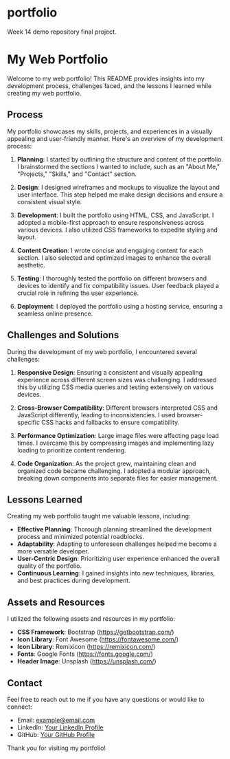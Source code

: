 # portfolio
Week 14 demo repository final project. 

# My Web Portfolio

Welcome to my web portfolio! This README provides insights into my development process, challenges faced, and the lessons I learned while creating my web portfolio.

## Process

My portfolio showcases my skills, projects, and experiences in a visually appealing and user-friendly manner. Here's an overview of my development process:

1. **Planning**: I started by outlining the structure and content of the portfolio. I brainstormed the sections I wanted to include, such as an "About Me," "Projects," "Skills," and "Contact" section.

2. **Design**: I designed wireframes and mockups to visualize the layout and user interface. This step helped me make design decisions and ensure a consistent visual style.

3. **Development**: I built the portfolio using HTML, CSS, and JavaScript. I adopted a mobile-first approach to ensure responsiveness across various devices. I also utilized CSS frameworks to expedite styling and layout.

4. **Content Creation**: I wrote concise and engaging content for each section. I also selected and optimized images to enhance the overall aesthetic.

5. **Testing**: I thoroughly tested the portfolio on different browsers and devices to identify and fix compatibility issues. User feedback played a crucial role in refining the user experience.

6. **Deployment**: I deployed the portfolio using a hosting service, ensuring a seamless online presence.

## Challenges and Solutions

During the development of my web portfolio, I encountered several challenges:

1. **Responsive Design**: Ensuring a consistent and visually appealing experience across different screen sizes was challenging. I addressed this by utilizing CSS media queries and testing extensively on various devices.

2. **Cross-Browser Compatibility**: Different browsers interpreted CSS and JavaScript differently, leading to inconsistencies. I used browser-specific CSS hacks and fallbacks to ensure compatibility.

3. **Performance Optimization**: Large image files were affecting page load times. I overcame this by compressing images and implementing lazy loading to prioritize content rendering.

4. **Code Organization**: As the project grew, maintaining clean and organized code became challenging. I adopted a modular approach, breaking down components into separate files for easier management.

## Lessons Learned

Creating my web portfolio taught me valuable lessons, including:

- **Effective Planning**: Thorough planning streamlined the development process and minimized potential roadblocks.
- **Adaptability**: Adapting to unforeseen challenges helped me become a more versatile developer.
- **User-Centric Design**: Prioritizing user experience enhanced the overall quality of the portfolio.
- **Continuous Learning**: I gained insights into new techniques, libraries, and best practices during development.

## Assets and Resources

I utilized the following assets and resources in my portfolio:

- **CSS Framework**: Bootstrap (https://getbootstrap.com/)
- **Icon Library**: Font Awesome (https://fontawesome.com/)
- **Icon Library**: Remixicon (https://remixicon.com/)
- **Fonts**: Google Fonts (https://fonts.google.com/)
- **Header Image**: Unsplash (https://unsplash.com/)

## Contact

Feel free to reach out to me if you have any questions or would like to connect:

- Email: example@email.com
- LinkedIn: [Your LinkedIn Profile](https://www.linkedin.com/in/yourusername)
- GitHub: [Your GitHub Profile](https://github.com/yourusername)

Thank you for visiting my portfolio!
